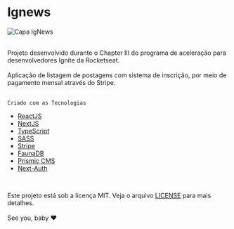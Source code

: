 # Ignews
![Capa IgNews](https://user-images.githubusercontent.com/102435512/176307765-fd1b6c8a-310b-4c82-b3c1-1d4e6455eb43.jpeg)
<br>
<br>
<div>Projeto desenvolvido durante o Chapter III do programa de aceleração para desenvolvedores Ignite da Rocketseat.</div>
<br>
<div>Aplicação de listagem de postagens com sistema de inscrição, por meio de pagamento mensal através do Stripe.</div>
<br>

    Criado com as Tecnologias

- [ReactJS](https://reactjs.org/)
- [NextJS](https://nextjs.org/)
- [TypeScript](https://www.typescriptlang.org/)
- [SASS](https://sass-lang.com/)
- [Stripe](https://stripe.com/)
- [FaunaDB](https://fauna.com/)
- [Prismic CMS](https://prismic.io/)
- [Next-Auth](https://next-auth.js.org/)

<br>
  
Este projeto está sob a licença MIT. Veja o arquivo [LICENSE](./license) para mais detalhes.
<br>
<br>
See you, baby ❤️
